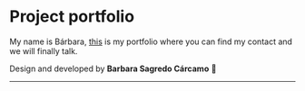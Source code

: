 # Project portfolio

My name is Bárbara, [this]() is my portfolio where you can find my contact and we will finally talk.

Design and developed by **Barbara Sagredo Cárcamo** :gem: 

---